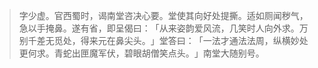 
> 字少虚。官西蜀时，谒南堂咨决心要。堂使其向好处提撕。适如厕闻秽气，急以手掩鼻。遂有省，即呈偈曰：​「从来姿韵爱风流，几笑时人向外求。万别千差无觅处，得来元在鼻尖头。​」堂答曰：​「一法才通法法周，纵横妙处更何求。青蛇出匣魔军伏，碧眼胡僧笑点头。​」南堂大随别号。
